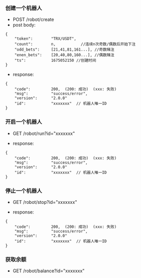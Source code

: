 ### 创建一个机器人
* POST /robot/create
* post body:

```
{
    "token":        "TRX/USDT",
    "count":        n,           //连续n次奇数/偶数后开始下注
    "odd_bets":     [21,41,81,161...], //奇数赌注
    "enen_bets":    [20,40,80,160...], //偶数赌注
    "ts":           1675052150 //创建时间
}
```


* response:

```
{
    "code":         200,  (200: 成功)  (xxx: 失败)
    "msg":          "success/error",
    "version":      "2.0.0"
    "id":           "xxxxxxx"  // 机器人唯一ID
}
```

### 开启一个机器人
* GET /robot/run?id="xxxxxxx"

* response:
```
{
    "code":         200,  (200: 成功)  (xxx: 失败)
    "msg":          "success/error",
    "version":      "2.0.0"
    "id":           "xxxxxxx"  // 机器人唯一ID
}
```


### 停止一个机器人
* GET /robot/stop?id="xxxxxxx"

* response:

```
{
    "code":         200,  (200: 成功)  (xxx: 失败)
    "msg":          "success/error",
    "version":      "2.0.0"
    "id":           "xxxxxxx"  // 机器人唯一ID
}
```

### 获取余额
* GET /robot/balance?id="xxxxxxx"